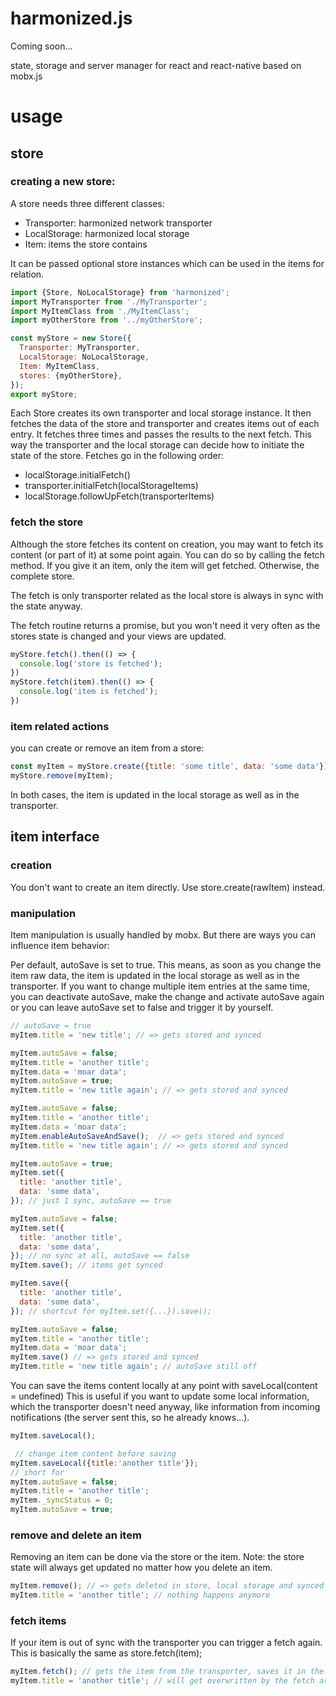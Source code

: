 # harmonized.js

Coming soon...

state, storage and server manager for react and react-native based on mobx.js

# usage

## store

### creating a new store:

A store needs three different classes:

- Transporter: harmonized network transporter
- LocalStorage: harmonized local storage
- Item: items the store contains

It can be passed optional store instances which can be used in the items for relation.

```javascript
import {Store, NoLocalStorage} from 'harmonized';
import MyTransporter from './MyTransporter';
import MyItemClass from './MyItemClass';
import myOtherStore from '../myOtherStore';

const myStore = new Store({
  Transporter: MyTransporter,
  LocalStorage: NoLocalStorage,
  Item: MyItemClass,
  stores: {myOtherStore},
});
export myStore;
```

Each Store creates its own transporter and local storage instance. It then fetches the data of the store and transporter and creates items out of each entry. It fetches three times and passes the results to the next fetch. This way the transporter and the local storage can decide how to initiate the state of the store. Fetches go in the following order:

- localStorage.initialFetch()
- transporter.initialFetch(localStorageItems)
- localStorage.followUpFetch(transporterItems)

### fetch the store

Although the store fetches its content on creation, you may want to fetch its content (or part of it) at some point again. You can do so by calling the fetch method. If you give it an item, only the item will get fetched. Otherwise, the complete store.

The fetch is only transporter related as the local store is always in sync with the state anyway.

The fetch routine returns a promise, but you won't need it very often as the stores state is changed and your views are updated.

```javascript
myStore.fetch().then(() => {
  console.log('store is fetched');
})
myStore.fetch(item).then(() => {
  console.log('item is fetched');
})
```

### item related actions

you can create or remove an item from a store:

```javascript
const myItem = myStore.create({title: 'some title', data: 'some data'});
myStore.remove(myItem);
```

In both cases, the item is updated in the local storage as well as in the transporter.

## item interface

### creation

You don't want to create an item directly. Use store.create(rawItem) instead.

### manipulation

Item manipulation is usually handled by mobx. But there are ways you can influence item behavior:

Per default, autoSave is set to true. This means, as soon as you change the item raw data, the item is updated in the local storage as well as in the transporter. If you want to change multiple item entries at the same time, you can deactivate autoSave, make the change and activate autoSave again or you can leave autoSave set to false and trigger it by yourself.

```javascript
// autoSave = true
myItem.title = 'new title'; // => gets stored and synced

myItem.autoSave = false;
myItem.title = 'another title';
myItem.data = 'moar data';
myItem.autoSave = true;
myItem.title = 'new title again'; // => gets stored and synced

myItem.autoSave = false;
myItem.title = 'another title';
myItem.data = 'moar data';
myItem.enableAutoSaveAndSave();  // => gets stored and synced
myItem.title = 'new title again'; // => gets stored and synced

myItem.autoSave = true;
myItem.set({
  title: 'another title',
  data: 'some data',
}); // just 1 sync, autoSave == true

myItem.autoSave = false;
myItem.set({
  title: 'another title',
  data: 'some data',
}); // no sync at all, autoSave == false
myItem.save(); // items get synced

myItem.save({
  title: 'another title',
  data: 'some data',
}); // shortcut for myItem.set({...}).save();

myItem.autoSave = false;
myItem.title = 'another title';
myItem.data = 'moar data';
myItem.save() // => gets stored and synced
myItem.title = 'new title again'; // autoSave still off
```

You can save the items content locally at any point with saveLocal(content = undefined)
This is useful if you want to update some local information, which the transporter doesn't need anyway,
like information from incoming notifications (the server sent this, so he already knows...).

```js
myItem.saveLocal();

 // change item content before saving
myItem.saveLocal({title:'another title'});
// short for
myItem.autoSave = false;
myItem.title = 'another title';
myItem._syncStatus = 0;
myItem.autoSave = true;
```

### remove and delete an item

Removing an item can be done via the store or the item. Note: the store state will always get updated no matter how you delete an item.

```javascript
myItem.remove(); // => gets deleted in store, local storage and synced
myItem.title = 'another title'; // nothing happens anymore
```

### fetch items

If your item is out of sync with the transporter you can trigger a fetch again. This is basically the same as store.fetch(item);

```javascript
myItem.fetch(); // gets the item from the transporter, saves it in the item and  
myItem.title = 'another title'; // will get overwritten by the fetch as soon as it arrives
```
